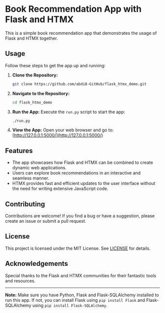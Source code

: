 # Book Recommendation App with Flask and HTMX

This is a simple book recommendation app that demonstrates the usage of Flask and HTMX together.

## Usage

Follow these steps to get the app up and running:

1. **Clone the Repository:**
   ```bash
   git clone https://github.com/abdi8-GitHub/flask_htmx_demo.git
   ```

2. **Navigate to the Repository:**
   ```bash
   cd flask_htmx_demo
   ```

3. **Run the App:**
   Execute the `run.py` script to start the app:
   ```bash
   ./run.py
   ```

4. **View the App:**
   Open your web browser and go to:
   [http://127.0.0.1:5000/](http://127.0.0.1:5000/)

## Features

- The app showcases how Flask and HTMX can be combined to create dynamic web applications.
- Users can explore book recommendations in an interactive and seamless manner.
- HTMX provides fast and efficient updates to the user interface without the need for writing extensive JavaScript code.

## Contributing

Contributions are welcome! If you find a bug or have a suggestion, please create an issue or submit a pull request.

## License

This project is licensed under the MIT License. See [LICENSE](LICENSE) for details.

## Acknowledgements

Special thanks to the Flask and HTMX communities for their fantastic tools and resources.

---

**Note:** Make sure you have Python, Flask and Flask-SQLAlchemy installed to run this app. If not, you can install Flask using `pip install Flask` and Flask-SQLAlchemy using `pip install Flask-SQLAlchemy`.

